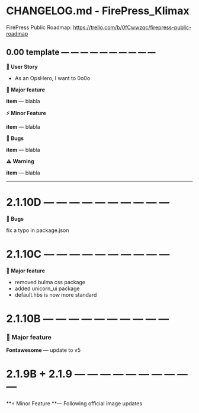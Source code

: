 # CHANGELOG.md - FirePress_Klimax

FirePress Public Roadmap:
https://trello.com/b/0fCwwzqc/firepress-public-roadmap

## 0.00 template — — — — — — — — — —

**🎨 User Story**
- As an OpsHero, I want to 0o0o

**🚀 Major feature**

**item** — blabla

**⚡️ Minor Feature**

**item** — blabla

**🐛 Bugs**

**item** — blabla

**⚠️ Warning**

**item** — blabla

---

# 2.1.10D — — — — — — — — — —

**🐛 Bugs**

fix a typo in package.json

# 2.1.10C — — — — — — — — — —

**🚀 Major feature**

- removed bulma css package
- added unicorn_ui package
- default.hbs is now more standard

# 2.1.10B — — — — — — — — — —


### 🚀 Major feature

**Fontawesome** — update to v5


# 2.1.9B + 2.1.9 — — — — — — — — — —

**⚡️ Minor Feature **— Following official image updates
